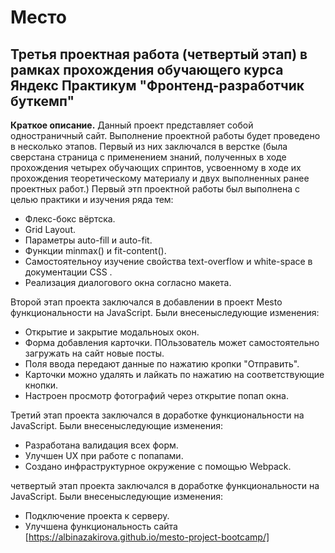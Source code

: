 # Место #
## Третья проектная работа (четвертый этап) в рамках прохождения обучающего курса Яндекс Практикум "Фронтенд-разработчик буткемп" ##
**Краткое описание.** Данный проект представляет собой одностраничный сайт.
Выполнение проектной работы будет проведено в несколько этапов. Первый из них заключался в верстке 
(была сверстана страница с применением знаний, полученных в ходе прохождения четырех обучающих спринтов, усвоенному
в ходе их прохождения теоретическому материалу и двух выполненных ранее проектных работ.) 
Первый   этп проектной работы был выполнена с целью практики и изучения ряда тем:
* Флекс-бокс вёртска.
* Grid Layout.
* Параметры auto-fill и auto-fit.
* Функции minmax() и fit-content().
* Самостоятельноу изучение свойства text-overflow и white-space в документации CSS .
* Реализация диалогового окна согласно макета.

Второй этап проекта заключался в добавлении в проект Mesto функциональности на JavaScript. 
Были внесеныследующие изменения:
* Открытие и закрытие модальноых окон.
* Форма добавления карточки. ПОльзователь может самостоятельно загружать на сайт новые посты.
* Поля ввода передают данные по нажатию кропки "Отправить".
* Карточки можно удалять и лайкать по нажатию на соответствующие кнопки.
* Настроен просмотр фотографий через открытие попап окна. 

Третий этап проекта заключался в доработке  функциональности на JavaScript. 
Были внесеныследующие изменения:
* Разработана валидация всех форм.
* Улучшен UX при работе с попапами.
* Создано инфраструктурное окружение с помощью Webpack.

четвертый этап проекта заключался в доработке  функциональности на JavaScript. 
Были внесеныследующие изменения:
* Подключение проекта к серверу.
* Улучшена функциональность сайта
[https://albinazakirova.github.io/mesto-project-bootcamp/]

